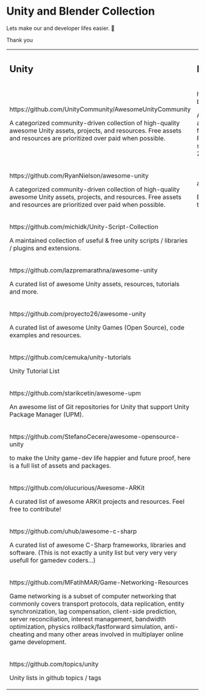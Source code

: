 # Unity and Blender Collection

Lets make our and developer lifes easier. 🤗

Thank you

<table><tbody><tr><td><h2><strong>Unity</strong></h2></td><td><h2><strong>Blender</strong></h2></td></tr><tr><td><p>https://github.com/UnityCommunity/AwesomeUnityCommunity</p><p>A categorized community-driven collection of high-quality awesome Unity assets, projects, and resources. Free assets and resources are prioritized over paid when possible.</p></td><td><p>https://github.com/agmmnn/awesome-blender</p><p>A curated list of awesome Blender add-ons, tools, tutorials and resources for 3D Artists, Hobbyists, Developers, Researchers. Focused mostly open source and free resources. Blender 2.8+ compatible list.</p></td></tr><tr><td><p>https://github.com/RyanNielson/awesome-unity</p><p>A categorized community-driven collection of high-quality awesome Unity assets, projects, and resources. Free assets and resources are prioritized over paid when possible.</p></td><td><p>&nbsp;https://github.com/topics/blender-addon</p><p>Blender addon lists in github topics / tags</p></td></tr><tr><td><p>https://github.com/michidk/Unity-Script-Collection</p><p>A maintained collection of useful &amp; free unity scripts / libraries / plugins and extensions.</p></td><td>&nbsp;</td></tr><tr><td><p>https://github.com/lazpremarathna/awesome-unity</p><p>A curated list of awesome Unity assets, resources, tutorials and more.</p></td><td>&nbsp;</td></tr><tr><td><p>https://github.com/proyecto26/awesome-unity</p><p>A curated list of awesome Unity Games (Open Source), code examples and resources.</p></td><td>&nbsp;</td></tr><tr><td><p>https://github.com/cemuka/unity-tutorials</p><p>Unity Tutorial List</p></td><td>&nbsp;</td></tr><tr><td><p>https://github.com/starikcetin/awesome-upm</p><p>An awesome list of Git repositories for Unity that support Unity Package Manager (UPM).</p></td><td>&nbsp;</td></tr><tr><td><p>https://github.com/StefanoCecere/awesome-opensource-unity</p><p>to make the Unity game-dev life happier and future proof, here is a full list of assets and packages.</p></td><td>&nbsp;</td></tr><tr><td><p>https://github.com/olucurious/Awesome-ARKit</p><p>A curated list of awesome ARKit projects and resources. Feel free to contribute!</p></td><td>&nbsp;</td></tr><tr><td><p>https://github.com/uhub/awesome-c-sharp</p><p>A curated list of awesome C-Sharp frameworks, libraries and software. (This is not exactly a unity list but very very very usefull for gamedev coders...)</p></td><td>&nbsp;</td></tr><tr><td><p>https://github.com/MFatihMAR/Game-Networking-Resources</p><p>Game networking is a subset of computer networking that commonly covers transport protocols, data replication, entity synchronization, lag compensation, client-side prediction, server reconciliation, interest management, bandwidth optimization, physics rollback/fastforward simulation, anti-cheating and many other areas involved in multiplayer online game development.</p></td><td>&nbsp;</td></tr><tr><td><p>https://github.com/topics/unity</p><p>Unity lists in github topics / tags</p></td><td>&nbsp;</td></tr></tbody></table>
